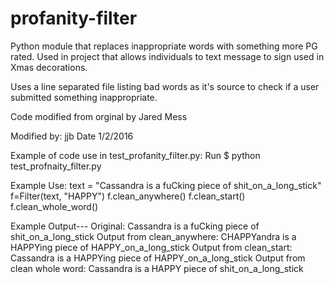 profanity-filter
================

Python module that replaces inappropriate words with something more PG rated. Used in project that allows individuals to text message to sign used in Xmas decorations.

Uses a line separated file listing bad words as it's source
to check if a user submitted something inappropriate.

Code modified from orginal by Jared Mess

Modified by: jjb
Date 1/2/2016

Example of code use in test_profanity_filter.py:
Run
$ python test_profnaity_filter.py

Example Use:
text = "Cassandra is a fuCking piece of shit_on_a_long_stick"
f=Filter(text, "HAPPY")
f.clean_anywhere()
f.clean_start()
f.clean_whole_word()

Example Output---
Original:
Cassandra is a fuCking piece of shit_on_a_long_stick
Output from clean_anywhere:
CHAPPYandra is a HAPPYing piece of HAPPY_on_a_long_stick
Output from clean_start:
Cassandra is a HAPPYing piece of HAPPY_on_a_long_stick
Output from clean whole word:
Cassandra is a HAPPY piece of shit_on_a_long_stick
